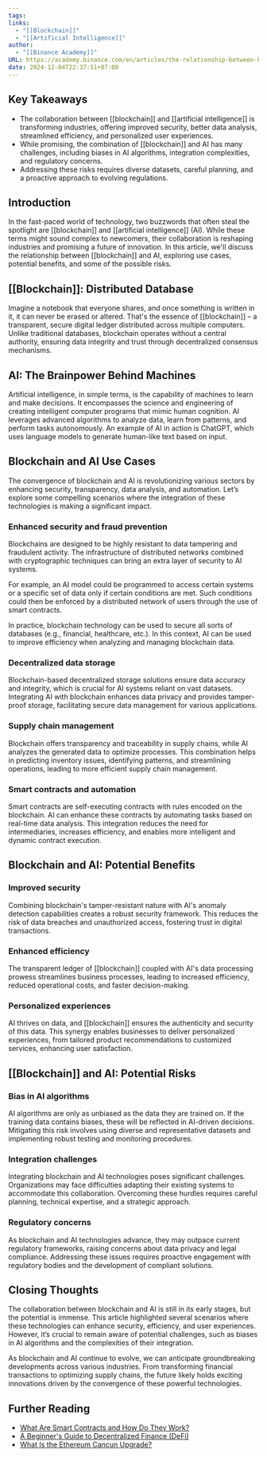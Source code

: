 ```yaml
---
tags: 
links:
  - "[[Blockchain]]"
  - "[[Artificial Intelligence]]"
author:
  - "[[Binance Academy]]"
URL: https://academy.binance.com/en/articles/the-relationship-between-blockchain-and-ai
date: 2024-12-04T22:37:51+07:00
---
```

## Key Takeaways

- The collaboration between [[blockchain]] and [[artificial intelligence]] is transforming industries, offering improved security, better data analysis, streamlined efficiency, and personalized user experiences.
- While promising, the combination of [[blockchain]] and AI has many challenges, including biases in AI algorithms, integration complexities, and regulatory concerns. 
- Addressing these risks requires diverse datasets, careful planning, and a proactive approach to evolving regulations.

## Introduction

In the fast-paced world of technology, two buzzwords that often steal the spotlight are [[blockchain]] and [[artificial intelligence]] (AI). While these terms might sound complex to newcomers, their collaboration is reshaping industries and promising a future of innovation. In this article, we'll discuss the relationship between [[blockchain]] and AI, exploring use cases, potential benefits, and some of the possible risks.

## [[Blockchain]]: Distributed Database

Imagine a notebook that everyone shares, and once something is written in it, it can never be erased or altered. That's the essence of [[blockchain]] – a transparent, secure digital ledger distributed across multiple computers. Unlike traditional databases, blockchain operates without a central authority, ensuring data integrity and trust through decentralized consensus mechanisms.

## AI: The Brainpower Behind Machines

Artificial intelligence, in simple terms, is the capability of machines to learn and make decisions. It encompasses the science and engineering of creating intelligent computer programs that mimic human cognition. AI leverages advanced algorithms to analyze data, learn from patterns, and perform tasks autonomously. An example of AI in action is ChatGPT, which uses language models to generate human-like text based on input.

## Blockchain and AI Use Cases

The convergence of blockchain and AI is revolutionizing various sectors by enhancing security, transparency, data analysis, and automation. Let’s explore some compelling scenarios where the integration of these technologies is making a significant impact.

### Enhanced security and fraud prevention

Blockchains are designed to be highly resistant to data tampering and fraudulent activity. The infrastructure of distributed networks combined with cryptographic techniques can bring an extra layer of security to AI systems. 

For example, an AI model could be programmed to access certain systems or a specific set of data only if certain conditions are met. Such conditions could then be enforced by a distributed network of users through the use of smart contracts.

In practice, blockchain technology can be used to secure all sorts of databases (e.g., financial, healthcare, etc.). In this context, AI can be used to improve efficiency when analyzing and managing blockchain data.

### Decentralized data storage

Blockchain-based decentralized storage solutions ensure data accuracy and integrity, which is crucial for AI systems reliant on vast datasets. Integrating AI with blockchain enhances data privacy and provides tamper-proof storage, facilitating secure data management for various applications.

### Supply chain management

Blockchain offers transparency and traceability in supply chains, while AI analyzes the generated data to optimize processes. This combination helps in predicting inventory issues, identifying patterns, and streamlining operations, leading to more efficient supply chain management.

### Smart contracts and automation

Smart contracts are self-executing contracts with rules encoded on the blockchain. AI can enhance these contracts by automating tasks based on real-time data analysis. This integration reduces the need for intermediaries, increases efficiency, and enables more intelligent and dynamic contract execution.

## Blockchain and AI: Potential Benefits

### Improved security

Combining blockchain's tamper-resistant nature with AI's anomaly detection capabilities creates a robust security framework. This reduces the risk of data breaches and unauthorized access, fostering trust in digital transactions.

### Enhanced efficiency

The transparent ledger of [[blockchain]] coupled with AI's data processing prowess streamlines business processes, leading to increased efficiency, reduced operational costs, and faster decision-making.

### Personalized experiences

AI thrives on data, and [[blockchain]] ensures the authenticity and security of this data. This synergy enables businesses to deliver personalized experiences, from tailored product recommendations to customized services, enhancing user satisfaction.

## [[Blockchain]] and AI: Potential Risks

### Bias in AI algorithms

AI algorithms are only as unbiased as the data they are trained on. If the training data contains biases, these will be reflected in AI-driven decisions. Mitigating this risk involves using diverse and representative datasets and implementing robust testing and monitoring procedures.

### Integration challenges

Integrating blockchain and AI technologies poses significant challenges. Organizations may face difficulties adapting their existing systems to accommodate this collaboration. Overcoming these hurdles requires careful planning, technical expertise, and a strategic approach.

### Regulatory concerns

As blockchain and AI technologies advance, they may outpace current regulatory frameworks, raising concerns about data privacy and legal compliance. Addressing these issues requires proactive engagement with regulatory bodies and the development of compliant solutions.

## Closing Thoughts

The collaboration between blockchain and AI is still in its early stages, but the potential is immense. This article highlighted several scenarios where these technologies can enhance security, efficiency, and user experiences. However, it’s crucial to remain aware of potential challenges, such as biases in AI algorithms and the complexities of their integration.

As blockchain and AI continue to evolve, we can anticipate groundbreaking developments across various industries. From transforming financial transactions to optimizing supply chains, the future likely holds exciting innovations driven by the convergence of these powerful technologies.

## Further Reading

- [What Are Smart Contracts and How Do They Work?](https://academy.binance.com/en/articles/what-are-smart-contracts)
- [A Beginner's Guide to Decentralized Finance (DeFi)](https://academy.binance.com/en/articles/the-complete-beginners-guide-to-decentralized-finance-defi)
- [What Is the Ethereum Cancun Upgrade?](https://academy.binance.com/en/articles/what-is-the-ethereum-cancun-upgrade)